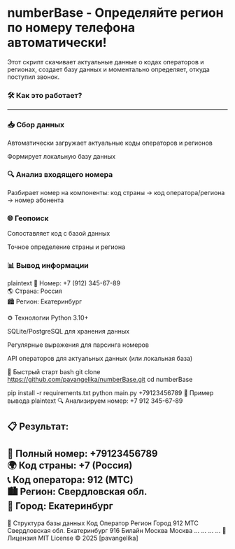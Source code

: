 ﻿# numberBase - Определяйте регион по номеру телефона автоматически!

Этот скрипт скачивает актуальные данные о кодах операторов и регионах, создает базу данных и моментально определяет, откуда поступил звонок.

### 🛠 Как это работает?
<hr>

### 📥 Сбор данных

Автоматически загружает актуальные коды операторов и регионов

Формирует локальную базу данных

### 🔍 Анализ входящего номера

Разбирает номер на компоненты: код страны → код оператора/региона → номер абонента

### 🌐 Геопоиск

Сопоставляет код с базой данных

Точное определение страны и региона

### 📊 Вывод информации

plaintext
📱 Номер: +7 (912) 345-67-89  
🌎 Страна: Россия  
🏙 Регион: Екатеринбург

⚙️ Технологии
Python 3.10+

SQLite/PostgreSQL для хранения данных

Регулярные выражения для парсинга номеров

API операторов для актуальных данных (или локальная база)

🚀 Быстрый старт
bash
git clone https://github.com/pavangelika/numberBase.git
cd numberBase

pip install -r requirements.txt
python main.py +79123456789
📝 Пример вывода
plaintext
🔍 Анализируем номер: +7 912 345-67-89

📋 Результат:
----------------------------
📱 Полный номер: +79123456789  
🌍 Код страны: +7 (Россия)  
📞 Код оператора: 912 (МТС)  
🏙️ Регион: Свердловская обл.  
📍 Город: Екатеринбург  
----------------------------

📁 Структура базы данных
Код	Оператор	Регион	Город
912	МТС	Свердловская обл.	Екатеринбург
916	Билайн	Москва	Москва
...	...	...	...
📜 Лицензия
MIT License © 2025 [pavangelika]
